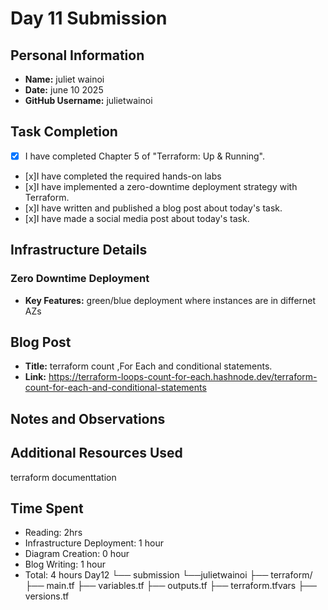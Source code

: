 # Day 11 Submission

## Personal Information
- **Name:** juliet wainoi
- **Date:** june 10 2025
- **GitHub Username:** julietwainoi

## Task Completion
 - [x] I have completed Chapter 5 of "Terraform: Up & Running".
 - [x]I have completed the required hands-on labs
 - [x]I have implemented a zero-downtime deployment strategy with Terraform.
 - [x]I have written and published a blog post about today's task.
 - [x]I have made a social media post about today's task.



## Infrastructure Details

### Zero Downtime Deployment

- **Key Features:** green/blue deployment where instances are in differnet AZs

## Blog Post
- **Title:** terraform count ,For Each and conditional statements.
- **Link:** https://terraform-loops-count-for-each.hashnode.dev/terraform-count-for-each-and-conditional-statements



## Notes and Observations


## Additional Resources Used
terraform documenttation

## Time Spent
- Reading: 2hrs
- Infrastructure Deployment: 1 hour
- Diagram Creation: 0 hour
- Blog Writing: 1 hour
- Total: 4 hours
Day12
└── submission
       └──julietwainoi
            ├──  terraform/
                    ├── main.tf
                    ├── variables.tf
                    ├── outputs.tf
                    ├── terraform.tfvars
                    ├── versions.tf
                    
            